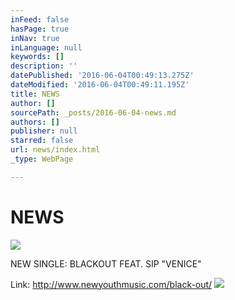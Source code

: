 ```yaml
---
inFeed: false
hasPage: true
inNav: true
inLanguage: null
keywords: []
description: ''
datePublished: '2016-06-04T00:49:13.275Z'
dateModified: '2016-06-04T00:49:11.195Z'
title: NEWS
author: []
sourcePath: _posts/2016-06-04-news.md
authors: []
publisher: null
starred: false
url: news/index.html
_type: WebPage

---
```

# NEWS
![](https://the-grid-user-content.s3-us-west-2.amazonaws.com/993e2a56-4c1f-44bc-892b-1cad0dd1e6e6.png)

NEW SINGLE: BLACKOUT FEAT. SIP "VENICE"

Link: http://www.newyouthmusic.com/black-out/
![](https://the-grid-user-content.s3-us-west-2.amazonaws.com/7d80bc03-f3e9-4f11-8fdc-0ab0d6b473ee.jpg)